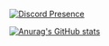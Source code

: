 [![Discord Presence](https://lanyard.cnrad.dev/api/471036610561966111)](https://discord.com/users/471036610561966111)

[![Anurag's GitHub stats](https://github-readme-stats.vercel.app/api?username=anuraghazra)](https://github.com/anuraghazra/github-readme-stats)
